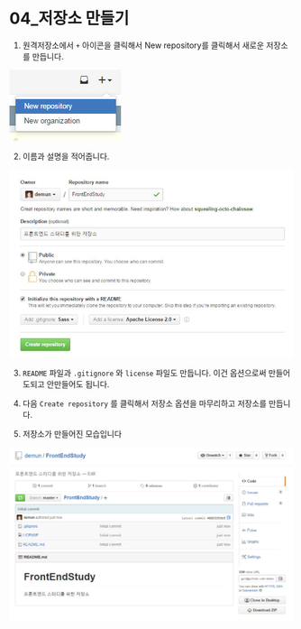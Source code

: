 # 04_저장소 만들기
1. 원격저장소에서 `+` 아이콘을 클릭해서 New repository를 클릭해서 새로운 저장소를 만듭니다.

![저장소만들기](../images/demun-001.jpg)

2. 이름과 설명을 적어줍니다.

![저장소옵션](../images/demun-002.jpg)

3. `README` 파일과 `.gitignore` 와 `license` 파일도 만듭니다. 이건 옵션으로써 만들어도되고 안만들어도 됩니다.

4. 다음 `Create repository` 를 클릭해서 저장소 옵션을 마무리하고 저장소를 만듭니다.

5. 저장소가 만들어진 모습입니다

![새로만든저장소](../images/demun-003.jpg)
